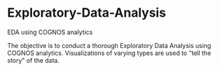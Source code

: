 # Exploratory-Data-Analysis
EDA using COGNOS analytics

The objective is to conduct a thorough Exploratory Data Analysis using COGNOS analytics. Visualizations of varying types are used to "tell the story" of the data. 

